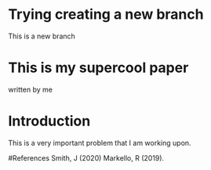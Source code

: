 # Trying creating a new branch
This is a new branch

# This is my supercool paper
written by me

# Introduction

This is a very important problem that I am working upon.

#References
Smith, J (2020)
Markello, R (2019).
